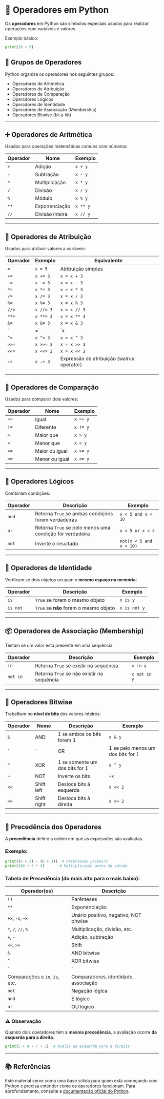# 🐍 Operadores em Python

Os **operadores** em Python são símbolos especiais usados para realizar operações com variáveis e valores.

Exemplo básico:
```python
print(10 + 5)
```

## 🧮 Grupos de Operadores

Python organiza os operadores nos seguintes grupos:

- Operadores de Aritmética
- Operadores de Atribuição
- Operadores de Comparação
- Operadores Lógicos
- Operadores de Identidade
- Operadores de Associação (Membership)
- Operadores Bitwise (bit a bit)

---

## ➕ Operadores de Aritmética

Usados para operações matemáticas comuns com números:

| Operador | Nome            | Exemplo      |
|----------|------------------|--------------|
| `+`      | Adição           | `x + y`      |
| `-`      | Subtração        | `x - y`      |
| `*`      | Multiplicação    | `x * y`      |
| `/`      | Divisão          | `x / y`      |
| `%`      | Módulo           | `x % y`      |
| `**`     | Exponenciação    | `x ** y`     |
| `//`     | Divisão inteira  | `x // y`     |

---

## 📝 Operadores de Atribuição

Usados para atribuir valores a variáveis:

| Operador | Exemplo     | Equivalente         |
|----------|-------------|---------------------|
| `=`      | `x = 5`     | Atribuição simples  |
| `+=`     | `x += 3`    | `x = x + 3`         |
| `-=`     | `x -= 3`    | `x = x - 3`         |
| `*=`     | `x *= 3`    | `x = x * 3`         |
| `/=`     | `x /= 3`    | `x = x / 3`         |
| `%=`     | `x %= 3`    | `x = x % 3`         |
| `//=`    | `x //= 3`   | `x = x // 3`        |
| `**=`    | `x **= 3`   | `x = x ** 3`        |
| `&=`     | `x &= 3`    | `x = x & 3`         |
| `|=`     | `x |= 3`    | `x = x | 3`         |
| `^=`     | `x ^= 3`    | `x = x ^ 3`         |
| `>>=`    | `x >>= 3`   | `x = x >> 3`        |
| `<<=`    | `x <<= 3`   | `x = x << 3`        |
| `:=`     | `x := 3`    | Expressão de atribuição (walrus operator) |

---

## 🧾 Operadores de Comparação

Usados para comparar dois valores:

| Operador | Nome                     | Exemplo    |
|----------|--------------------------|------------|
| `==`     | Igual                    | `x == y`   |
| `!=`     | Diferente                | `x != y`   |
| `>`      | Maior que                | `x > y`    |
| `<`      | Menor que                | `x < y`    |
| `>=`     | Maior ou igual           | `x >= y`   |
| `<=`     | Menor ou igual           | `x <= y`   |

---

## 🔀 Operadores Lógicos

Combinam condições:

| Operador | Descrição                                        | Exemplo                     |
|----------|--------------------------------------------------|-----------------------------|
| `and`    | Retorna `True` se ambas condições forem verdadeiras | `x < 5 and x < 10`          |
| `or`     | Retorna `True` se pelo menos uma condição for verdadeira | `x < 5 or x < 4`    |
| `not`    | Inverte o resultado                              | `not(x < 5 and x < 10)`     |

---

## 🧠 Operadores de Identidade

Verificam se dois objetos ocupam o **mesmo espaço na memória**:

| Operador | Descrição                             | Exemplo     |
|----------|----------------------------------------|-------------|
| `is`     | `True` se forem o mesmo objeto         | `x is y`    |
| `is not` | `True` se **não** forem o mesmo objeto | `x is not y`|

---

## 📦 Operadores de Associação (Membership)

Testam se um valor está presente em uma sequência:

| Operador | Descrição                              | Exemplo       |
|----------|-----------------------------------------|----------------|
| `in`     | Retorna `True` se existir na sequência  | `x in y`       |
| `not in` | Retorna `True` se não existir na sequência | `x not in y` |

---

## 🧮 Operadores Bitwise

Trabalham no **nível de bits** dos valores inteiros:

| Operador | Nome         | Descrição                                             | Exemplo   |
|----------|--------------|-------------------------------------------------------|-----------|
| `&`      | AND          | 1 se ambos os bits forem 1                            | `x & y`   |
| `|`      | OR           | 1 se pelo menos um dos bits for 1                    | `x | y`   |
| `^`      | XOR          | 1 se somente um dos bits for 1                       | `x ^ y`   |
| `~`      | NOT          | Inverte os bits                                      | `~x`      |
| `<<`     | Shift left   | Desloca bits à esquerda                              | `x << 2`  |
| `>>`     | Shift right  | Desloca bits à direita                               | `x >> 2`  |

---

## 🧠 Precedência dos Operadores

A **precedência** define a ordem em que as expressões são avaliadas.

### Exemplo:
```python
print((6 + 3) - (6 + 3))  # Parênteses primeiro
print(100 + 5 * 3)       # Multiplicação antes da adição
```

### Tabela de Precedência (do mais alto para o mais baixo):

| Operador(es)                        | Descrição                               |
|------------------------------------|-----------------------------------------|
| `()`                               | Parênteses                              |
| `**`                               | Exponenciação                           |
| `+x`, `-x`, `~x`                   | Unário positivo, negativo, NOT bitwise  |
| `*`, `/`, `//`, `%`                | Multiplicação, divisão, etc.            |
| `+`, `-`                           | Adição, subtração                       |
| `<<`, `>>`                         | Shift                                   |
| `&`                                | AND bitwise                             |
| `^`                                | XOR bitwise                             |
| `|`                                | OR bitwise                              |
| Comparações e `in`, `is`, etc.     | Comparadores, identidade, associação    |
| `not`                              | Negação lógica                          |
| `and`                              | E lógico                                |
| `or`                               | OU lógico                               |

### ⚠️ Observação

Quando dois operadores têm a **mesma precedência**, a avaliação ocorre **da esquerda para a direita**.

```python
print(5 + 4 - 7 + 3)  # Avalia da esquerda para a direita
```

---

## 📚 Referências

Este material serve como uma base sólida para quem está começando com Python e precisa entender como os operadores funcionam. Para aprofundamento, consulte a [documentação oficial do Python](https://docs.python.org/3/reference/expressions.html).